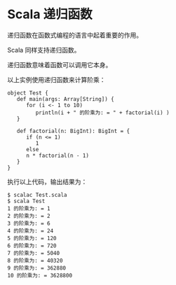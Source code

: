 # Scala 递归函数

递归函数在函数式编程的语言中起着重要的作用。

Scala 同样支持递归函数。

递归函数意味着函数可以调用它本身。

以上实例使用递归函数来计算阶乘：

```
object Test {
   def main(args: Array[String]) {
      for (i <- 1 to 10)
         println(i + " 的阶乘为: = " + factorial(i) )
   }
   
   def factorial(n: BigInt): BigInt = {  
      if (n <= 1)
         1  
      else    
      n * factorial(n - 1)
   }
}
```

执行以上代码，输出结果为：

```
$ scalac Test.scala
$ scala Test
1 的阶乘为: = 1
2 的阶乘为: = 2
3 的阶乘为: = 6
4 的阶乘为: = 24
5 的阶乘为: = 120
6 的阶乘为: = 720
7 的阶乘为: = 5040
8 的阶乘为: = 40320
9 的阶乘为: = 362880
10 的阶乘为: = 3628800
```

